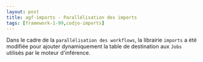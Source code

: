 ```yaml
---
layout: post
title: agf-imports - Parallélisation des imports
tags: [framework-1-99,codjo-imports]
---
```

Dans le cadre de la ```parallélisation des workflows```, la librairie ```imports``` a été modifiée pour ajouter dynamiquement la table de destination aux ```Jobs``` utilisés par le moteur d'inférence. 